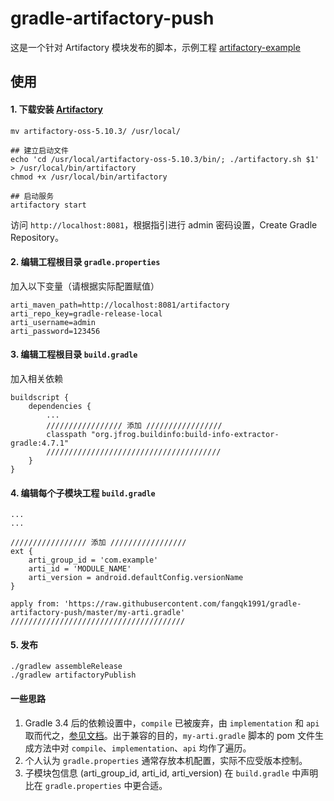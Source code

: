 # gradle-artifactory-push
这是一个针对 Artifactory 模块发布的脚本，示例工程 [artifactory-example](https://github.com/fangqk1991/artifactory-example)

## 使用
#### 1. 下载安装 [Artifactory](https://bintray.com/jfrog/artifactory/jfrog-artifactory-oss-zip/)

```
mv artifactory-oss-5.10.3/ /usr/local/

## 建立启动文件
echo 'cd /usr/local/artifactory-oss-5.10.3/bin/; ./artifactory.sh $1' > /usr/local/bin/artifactory
chmod +x /usr/local/bin/artifactory

## 启动服务
artifactory start
```

访问 `http://localhost:8081`，根据指引进行 admin 密码设置，Create Gradle Repository。

#### 2. 编辑工程根目录 `gradle.properties`
加入以下变量（请根据实际配置赋值）

```
arti_maven_path=http://localhost:8081/artifactory
arti_repo_key=gradle-release-local
arti_username=admin
arti_password=123456
```

#### 3. 编辑工程根目录 `build.gradle`
加入相关依赖

```
buildscript {
    dependencies {
        ...
        ///////////////// 添加 /////////////////
        classpath "org.jfrog.buildinfo:build-info-extractor-gradle:4.7.1"
        ///////////////////////////////////////
    }
}
```

#### 4. 编辑每个子模块工程 `build.gradle`
```
...
...

///////////////// 添加 /////////////////
ext {
    arti_group_id = 'com.example'
    arti_id = 'MODULE_NAME'
    arti_version = android.defaultConfig.versionName
}

apply from: 'https://raw.githubusercontent.com/fangqk1991/gradle-artifactory-push/master/my-arti.gradle'
///////////////////////////////////////
```

#### 5. 发布
```
./gradlew assembleRelease
./gradlew artifactoryPublish
```

#### 一些思路
1. Gradle 3.4 后的依赖设置中，`compile` 已被废弃，由 `implementation` 和 `api` 取而代之，[参见文档](https://developer.android.com/studio/build/gradle-plugin-3-0-0-migration.html#new_configurations)。出于兼容的目的，`my-arti.gradle` 脚本的 pom 文件生成方法中对 `compile`、`implementation`、`api` 均作了遍历。
2. 个人认为 `gradle.properties` 通常存放本机配置，实际不应受版本控制。
3. 子模块包信息 (arti_group_id, arti_id, arti_version) 在 `build.gradle` 中声明比在 `gradle.properties` 中更合适。




